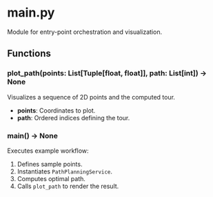 # main.py


Module for entry-point orchestration and visualization.

## Functions

### plot_path(points: List[Tuple[float, float]], path: List[int]) -> None
Visualizes a sequence of 2D points and the computed tour.

- **points**: Coordinates to plot.
- **path**: Ordered indices defining the tour.

### main() -> None
Executes example workflow:
1. Defines sample points.
2. Instantiates `PathPlanningService`.
3. Computes optimal path.
4. Calls `plot_path` to render the result.
